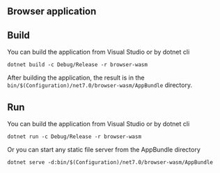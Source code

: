 ## Browser application

## Build

You can build the application from Visual Studio or by dotnet cli

```
dotnet build -c Debug/Release -r browser-wasm
```

After building the application, the result is in the `bin/$(Configuration)/net7.0/browser-wasm/AppBundle` directory.

## Run

You can build the application from Visual Studio or by dotnet cli

```
dotnet run -c Debug/Release -r browser-wasm
```

Or you can start any static file server from the AppBundle directory

```
dotnet serve -d:bin/$(Configuration)/net7.0/browser-wasm/AppBundle
```